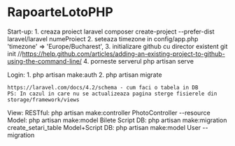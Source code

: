 # RapoarteLotoPHP

Start-up:
	1. creaza proiect laravel
		composer create-project --prefer-dist laravel/laravel numeProiect
	2. seteaza timezone in config/app.php
		'timezone' => 'Europe/Bucharest',
	3. initializare github cu director existent
		git init  //https://help.github.com/articles/adding-an-existing-project-to-github-using-the-command-line/
	4. porneste serverul 
		php artisan serve

	
Login:
	1. php artisan make:auth
	2. php artisan migrate
	
	https://laravel.com/docs/4.2/schema - cum faci o tabela in DB
	PS: In cazul in care nu se actualizeaza pagina sterge fisierele din storage/framework/views
	
	
View:
	RESTful: php artisan make:controller PhotoController --resource
	Model: php artisan make:model Bilete
	Script DB: php artisan make:migration create_setari_table
	Model+Script DB: php artisan make:model User --migration

